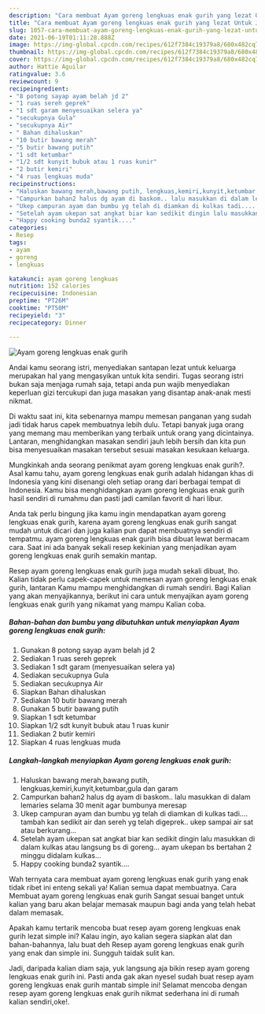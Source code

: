 ```yaml
---
description: "Cara membuat Ayam goreng lengkuas enak gurih yang lezat Untuk Jualan"
title: "Cara membuat Ayam goreng lengkuas enak gurih yang lezat Untuk Jualan"
slug: 1057-cara-membuat-ayam-goreng-lengkuas-enak-gurih-yang-lezat-untuk-jualan
date: 2021-06-19T01:11:28.888Z
image: https://img-global.cpcdn.com/recipes/612f7384c19379a8/680x482cq70/ayam-goreng-lengkuas-enak-gurih-foto-resep-utama.jpg
thumbnail: https://img-global.cpcdn.com/recipes/612f7384c19379a8/680x482cq70/ayam-goreng-lengkuas-enak-gurih-foto-resep-utama.jpg
cover: https://img-global.cpcdn.com/recipes/612f7384c19379a8/680x482cq70/ayam-goreng-lengkuas-enak-gurih-foto-resep-utama.jpg
author: Hattie Aguilar
ratingvalue: 3.6
reviewcount: 9
recipeingredient:
- "8 potong sayap ayam belah jd 2"
- "1 ruas sereh geprek"
- "1 sdt garam menyesuaikan selera ya"
- "secukupnya Gula"
- "secukupnya Air"
- " Bahan dihaluskan"
- "10 butir bawang merah"
- "5 butir bawang putih"
- "1 sdt ketumbar"
- "1/2 sdt kunyit bubuk atau 1 ruas kunir"
- "2 butir kemiri"
- "4 ruas lengkuas muda"
recipeinstructions:
- "Haluskan bawang merah,bawang putih, lengkuas,kemiri,kunyit,ketumbar,gula dan garam"
- "Campurkan bahan2 halus dg ayam di baskom.. lalu masukkan di dalam lemaries selama 30 menit agar bumbunya meresap"
- "Ukep campuran ayam dan bumbu yg telah di diamkan di kulkas tadi.... tambah kan sedikit air dan sereh yg telah digeprek.. ukep sampai air sat atau berkurang..."
- "Setelah ayam ukepan sat angkat biar kan sedikit dingin lalu masukkan di dalam kulkas atau langsung bs di goreng... ayam ukepan bs bertahan 2 minggu didalam kulkas..."
- "Happy cooking bunda2 syantik...."
categories:
- Resep
tags:
- ayam
- goreng
- lengkuas

katakunci: ayam goreng lengkuas 
nutrition: 152 calories
recipecuisine: Indonesian
preptime: "PT26M"
cooktime: "PT50M"
recipeyield: "3"
recipecategory: Dinner

---
```



![Ayam goreng lengkuas enak gurih](https://img-global.cpcdn.com/recipes/612f7384c19379a8/680x482cq70/ayam-goreng-lengkuas-enak-gurih-foto-resep-utama.jpg)

Andai kamu seorang istri, menyediakan santapan lezat untuk keluarga merupakan hal yang mengasyikan untuk kita sendiri. Tugas seorang istri bukan saja menjaga rumah saja, tetapi anda pun wajib menyediakan keperluan gizi tercukupi dan juga masakan yang disantap anak-anak mesti nikmat.

Di waktu  saat ini, kita sebenarnya mampu memesan panganan yang sudah jadi tidak harus capek membuatnya lebih dulu. Tetapi banyak juga orang yang memang mau memberikan yang terbaik untuk orang yang dicintainya. Lantaran, menghidangkan masakan sendiri jauh lebih bersih dan kita pun bisa menyesuaikan masakan tersebut sesuai masakan kesukaan keluarga. 



Mungkinkah anda seorang penikmat ayam goreng lengkuas enak gurih?. Asal kamu tahu, ayam goreng lengkuas enak gurih adalah hidangan khas di Indonesia yang kini disenangi oleh setiap orang dari berbagai tempat di Indonesia. Kamu bisa menghidangkan ayam goreng lengkuas enak gurih hasil sendiri di rumahmu dan pasti jadi camilan favorit di hari libur.

Anda tak perlu bingung jika kamu ingin mendapatkan ayam goreng lengkuas enak gurih, karena ayam goreng lengkuas enak gurih sangat mudah untuk dicari dan juga kalian pun dapat membuatnya sendiri di tempatmu. ayam goreng lengkuas enak gurih bisa dibuat lewat bermacam cara. Saat ini ada banyak sekali resep kekinian yang menjadikan ayam goreng lengkuas enak gurih semakin mantap.

Resep ayam goreng lengkuas enak gurih juga mudah sekali dibuat, lho. Kalian tidak perlu capek-capek untuk memesan ayam goreng lengkuas enak gurih, lantaran Kamu mampu menghidangkan di rumah sendiri. Bagi Kalian yang akan menyajikannya, berikut ini cara untuk menyajikan ayam goreng lengkuas enak gurih yang nikamat yang mampu Kalian coba.

<!--inarticleads1-->

##### Bahan-bahan dan bumbu yang dibutuhkan untuk menyiapkan Ayam goreng lengkuas enak gurih:

1. Gunakan 8 potong sayap ayam belah jd 2
1. Sediakan 1 ruas sereh geprek
1. Sediakan 1 sdt garam (menyesuaikan selera ya)
1. Sediakan secukupnya Gula
1. Sediakan secukupnya Air
1. Siapkan  Bahan dihaluskan
1. Sediakan 10 butir bawang merah
1. Gunakan 5 butir bawang putih
1. Siapkan 1 sdt ketumbar
1. Siapkan 1/2 sdt kunyit bubuk atau 1 ruas kunir
1. Sediakan 2 butir kemiri
1. Siapkan 4 ruas lengkuas muda




<!--inarticleads2-->

##### Langkah-langkah menyiapkan Ayam goreng lengkuas enak gurih:

1. Haluskan bawang merah,bawang putih, lengkuas,kemiri,kunyit,ketumbar,gula dan garam
1. Campurkan bahan2 halus dg ayam di baskom.. lalu masukkan di dalam lemaries selama 30 menit agar bumbunya meresap
1. Ukep campuran ayam dan bumbu yg telah di diamkan di kulkas tadi.... tambah kan sedikit air dan sereh yg telah digeprek.. ukep sampai air sat atau berkurang...
1. Setelah ayam ukepan sat angkat biar kan sedikit dingin lalu masukkan di dalam kulkas atau langsung bs di goreng... ayam ukepan bs bertahan 2 minggu didalam kulkas...
1. Happy cooking bunda2 syantik....




Wah ternyata cara membuat ayam goreng lengkuas enak gurih yang enak tidak ribet ini enteng sekali ya! Kalian semua dapat membuatnya. Cara Membuat ayam goreng lengkuas enak gurih Sangat sesuai banget untuk kalian yang baru akan belajar memasak maupun bagi anda yang telah hebat dalam memasak.

Apakah kamu tertarik mencoba buat resep ayam goreng lengkuas enak gurih lezat simple ini? Kalau ingin, ayo kalian segera siapkan alat dan bahan-bahannya, lalu buat deh Resep ayam goreng lengkuas enak gurih yang enak dan simple ini. Sungguh taidak sulit kan. 

Jadi, daripada kalian diam saja, yuk langsung aja bikin resep ayam goreng lengkuas enak gurih ini. Pasti anda gak akan nyesel sudah buat resep ayam goreng lengkuas enak gurih mantab simple ini! Selamat mencoba dengan resep ayam goreng lengkuas enak gurih nikmat sederhana ini di rumah kalian sendiri,oke!.

